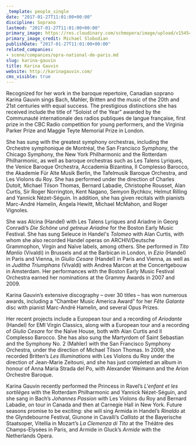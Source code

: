 ```yaml
---
_template: people_single
date: "2017-01-27T11:01:00+00:00"
discipline: Soprano
lastmod: "2017-01-27T11:01:00+00:00"
primary_image: https://res.cloudinary.com/schmopera/image/upload/v1545409169/media/webhook-uploads/1485514835260/2017-01-27---Karina-Gauvin---Michael-Slobodian.jpg.jpg
primary_image_credit: Michael Slobodian
publishDate: "2017-01-27T11:01:00+00:00"
related_companies:
- scene/companies/opra-national-de-paris.md
slug: karina-gauvin
title: Karina Gauvin
website: http://karinagauvin.com/
cms_visible: true
---
```


Recognized for her work in the baroque repertoire, Canadian soprano Karina Gauvin sings Bach, Mahler, Britten and the music of the 20th and 21st centuries with equal success. The prestigious distinctions she has received include the title of “Soloist of the Year” awarded by the Communauté internationale des radios publiques de langue française, first prize in the CBC Radio competition for young performers, and the Virginia Parker Prize and Maggie Teyte Memorial Prize in London.

She has sung with the greatest symphony orchestras, including the Orchestre symphonique de Montréal, the San Francisco Symphony, the Chicago Symphony, the New York Philharmonic and the Rotterdam Philharmonic, as well as baroque orchestras such as Les Talens Lyriques, the Venice Baroque Orchestra, Accademia Bizantina, Il Complesso Barocco, the Akademie Für Alte Musik Berlin, the Tafelmusik Baroque Orchestra, and Les Violons du Roy. She has performed under the direction of Charles Dutoit, Michael Tilson Thomas, Bernard Labadie, Christophe Rousset, Alan Curtis, Sir Roger Norrington, Kent Nagano, Semyon Bychkov, Helmut Rilling and Yannick Nézet-Séguin. In addition, she has given recitals with pianists Marc-André Hamelin, Angela Hewitt, Michael McMahon, and Roger Vignoles.
 
She was Alcina (Handel) with Les Talens Lyriques and Ariadne in Georg Conradi’s *Die Schöne und getreue Ariadne* for the Boston Early Music Festival. She has sung Seleuce in Handel's *Tolomeo* with Alan Curtis, with whom she also recorded Handel operas on ARCHIV/Deutsche Grammophon, Virgin and Naïve labels, among others. She performed in *Tito Manlio* (Vivaldi) in Brussels and at the Barbican in London, in *Ezio* (Handel) in Paris and Vienna, in *Giulio Cesare* (Handel) in Paris and Vienna, as well as in *Juditha Triumphans* (Vivaldi) with Andrea Marcon at the Concertgebouw in Amsterdam. Her performances with the Boston Early Music Festival Orchestra earned her nominations at the Grammy Awards in 2007 and 2009.

Karina Gauvin’s extensive discography – over 30 titles – has won numerous awards, including a “Chamber Music America Award” for her *Fête Galante* disc with pianist Marc-André Hamelin, and several Opus Prizes.
 
Her recent projects include a European tour and a recording of *Ariodante* (Handel) for EMI Virgin Classics, along with a European tour and a recording of *Giulio Cesare* for the Naïve House, both with Alan Curtis and Il Complesso Barocco. She has also sung the Martyrdom of Saint Sebastian and the Symphony No. 2 (Mahler) with the San Francisco Symphony Orchestra, under the direction of Michael Tilson Thomas. In 2009, she recorded Britten’s *Les Illuminations* with Les Violons du Roy under the direction of Jean-Marie Zeitouni, and she has just completed an album in honour of Anna Maria Strada del Po, with Alexander Weimann and the Arion Orchestre Baroque.

Karina Gauvin recently performed the Princess in Ravel’s *L'enfant et les sortilèges* with the Rotterdam Philharmonic and Yannick Nézet-Séguin, and she sang in Bach’s *Johannes Passion* with Les Violons du Roy and Bernard Labadie, on tour in Canada and then at Carnegie Hall in New York. Future seasons promise to be exciting: she will sing Armida in Handel’s *Rinaldo* at the Glyndebourne Festival, Giunone in Cavalli’s *Callisto* at the Bayerische Staatsoper, Vitellia in Mozart’s *La Clemenza di Tito* at the Théâtre des Champs-Elysées in Paris, and Armide in Gluck’s *Armide* with the Netherlands Opera.
